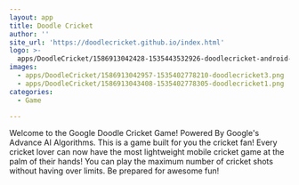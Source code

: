 ```yaml
---
layout: app
title: Doodle Cricket
author: ''
site_url: 'https://doodlecricket.github.io/index.html'
logo: >-
  apps/DoodleCricket/1586913042428-1535443532926-doodlecricket-android-chrome-512x512.png
images:
  - apps/DoodleCricket/1586913042957-1535402778210-doodlecricket3.png
  - apps/DoodleCricket/1586913043408-1535402778305-doodlecricket1.png
categories:
  - Game

---
```

Welcome to the Google Doodle Cricket Game! Powered By Google's Advance AI Algorithms. This is a game built for you the cricket fan! Every cricket lover can now have the most lightweight mobile cricket game at the palm of their hands! You can play the maximum number of cricket shots without having over limits. Be prepared for awesome fun!
